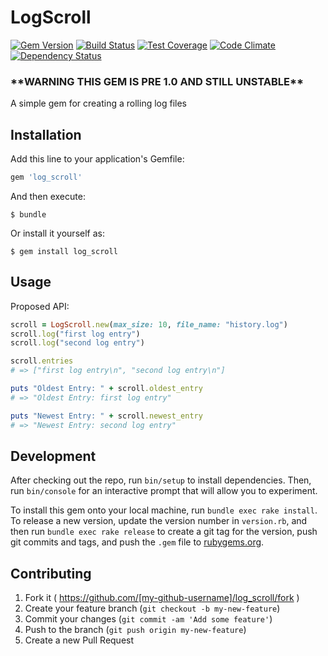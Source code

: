 # LogScroll

[![Gem Version](https://badge.fury.io/rb/log_scroll.svg)](http://badge.fury.io/rb/log_scroll) [![Build Status](https://travis-ci.org/presidentJFK/log_scroll.svg?branch=master)](https://travis-ci.org/presidentJFK/log_scroll) [![Test Coverage](https://codeclimate.com/github/presidentJFK/log_scroll/badges/coverage.svg)](https://codeclimate.com/github/presidentJFK/log_scroll/coverage) [![Code Climate](https://codeclimate.com/github/presidentJFK/log_scroll/badges/gpa.svg)](https://codeclimate.com/github/presidentJFK/log_scroll) [![Dependency Status](https://gemnasium.com/presidentJFK/log_scroll.svg)](https://gemnasium.com/presidentJFK/log_scroll)

### \*\*WARNING THIS GEM IS PRE 1.0 AND STILL UNSTABLE\*\*

A simple gem for creating a rolling log files

## Installation

Add this line to your application's Gemfile:

```ruby
gem 'log_scroll'
```

And then execute:

    $ bundle

Or install it yourself as:

    $ gem install log_scroll

## Usage

Proposed API:

```ruby
scroll = LogScroll.new(max_size: 10, file_name: "history.log")
scroll.log("first log entry")
scroll.log("second log entry")

scroll.entries
# => ["first log entry\n", "second log entry\n"]

puts "Oldest Entry: " + scroll.oldest_entry
# => "Oldest Entry: first log entry"

puts "Newest Entry: " + scroll.newest_entry
# => "Newest Entry: second log entry"
```

## Development

After checking out the repo, run `bin/setup` to install dependencies. Then, run `bin/console` for an interactive prompt that will allow you to experiment.

To install this gem onto your local machine, run `bundle exec rake install`. To release a new version, update the version number in `version.rb`, and then run `bundle exec rake release` to create a git tag for the version, push git commits and tags, and push the `.gem` file to [rubygems.org](https://rubygems.org).

## Contributing

1. Fork it ( https://github.com/[my-github-username]/log_scroll/fork )
2. Create your feature branch (`git checkout -b my-new-feature`)
3. Commit your changes (`git commit -am 'Add some feature'`)
4. Push to the branch (`git push origin my-new-feature`)
5. Create a new Pull Request
